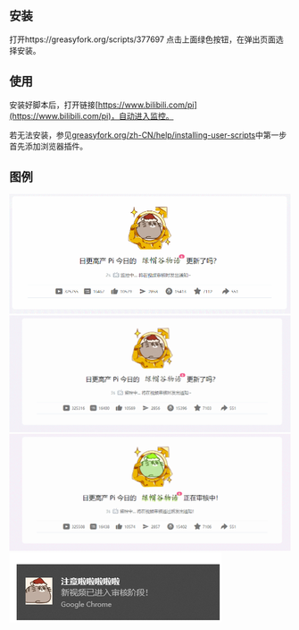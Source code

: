 ## 安装
打开https://greasyfork.org/scripts/377697
点击上面绿色按钮，在弹出页面选择安装。

## 使用
安装好脚本后，打开链接[https://www.bilibili.com/pi](https://www.bilibili.com/pi)，自动进入监控。

若无法安装，参见[greasyfork.org/zh-CN/help/installing-user-scripts](https://greasyfork.org/zh-CN/help/installing-user-scripts)中第一步首先添加浏览器插件。

## 图例
![图1](https://raw.githubusercontent.com/qiaohs/bilibili-monitor-for-api-stardew-valley/master/imgs/pi.gif)
![图2](https://raw.githubusercontent.com/qiaohs/bilibili-monitor-for-api-stardew-valley/master/imgs/pi2.gif)
![图3](https://raw.githubusercontent.com/qiaohs/bilibili-monitor-for-api-stardew-valley/master/imgs/pi3.gif)
![图4](https://raw.githubusercontent.com/qiaohs/bilibili-monitor-for-api-stardew-valley/master/imgs/pi1.png)
